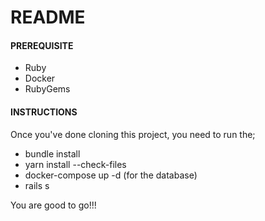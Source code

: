 # README


#### PREREQUISITE

* Ruby
* Docker
* RubyGems 


#### INSTRUCTIONS

Once you've done cloning this project, you need to run the;

* bundle install
* yarn install --check-files 
* docker-compose up -d (for the database)
* rails s




You are good to go!!!